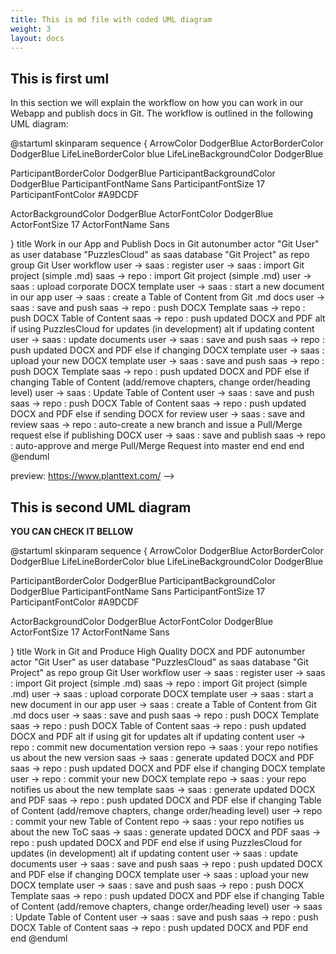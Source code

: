 ```yaml
---
title: This is md file with coded UML diagram
weight: 3
layout: docs
---
```


## This is first uml

In this section we will explain the workflow on how you can work in our Webapp and publish docs in Git. 
The workflow is outlined in the following UML diagram:


@startuml
skinparam sequence {
ArrowColor DodgerBlue
ActorBorderColor DodgerBlue
LifeLineBorderColor blue
LifeLineBackgroundColor DodgerBlue



ParticipantBorderColor DodgerBlue
ParticipantBackgroundColor DodgerBlue
ParticipantFontName Sans
ParticipantFontSize 17
ParticipantFontColor #A9DCDF

ActorBackgroundColor DodgerBlue
ActorFontColor DodgerBlue
ActorFontSize 17
ActorFontName Sans

}
title Work in our App and Publish Docs in Git
autonumber
actor "Git User" as user
database "PuzzlesCloud" as saas
database "Git Project" as repo
group Git User workflow
   user -> saas : register
   user -> saas : import Git project (simple .md)
   saas -> repo : import Git project (simple .md)
   user -> saas : upload corporate DOCX template
   user -> saas : start a new document in our app
   user -> saas : create a Table of Content from Git .md docs
   user -> saas : save and push
  saas -> repo : push DOCX Template
  saas -> repo : push DOCX Table of Content
  saas -> repo : push updated DOCX and PDF
  alt if using PuzzlesCloud for updates (in development)
   alt if updating content
   user -> saas : update documents
   user -> saas : save and push
   saas -> repo : push updated DOCX and PDF
   else if changing DOCX template
   user -> saas : upload your new DOCX template
   user -> saas : save and push
   saas -> repo : push DOCX Template
   saas -> repo : push updated DOCX and PDF
   else if changing Table of Content (add/remove chapters, change order/heading level)
   user -> saas : Update Table of Content
   user -> saas : save and push
   saas -> repo : push DOCX Table of Content
   saas -> repo : push updated DOCX and PDF
   else if sending DOCX for review
   user -> saas : save and review
   saas -> repo : auto-create a new branch and issue a Pull/Merge request
   else if publishing DOCX
   user -> saas : save and publish
   saas -> repo : auto-approve and merge Pull/Merge Request into master
   end
   end
end
@enduml

preview: https://www.planttext.com/
-->

## This is second UML diagram

**YOU CAN CHECK IT BELLOW**


@startuml
skinparam sequence {
ArrowColor DodgerBlue
ActorBorderColor DodgerBlue
LifeLineBorderColor blue
LifeLineBackgroundColor DodgerBlue

ParticipantBorderColor DodgerBlue
ParticipantBackgroundColor DodgerBlue
ParticipantFontName Sans
ParticipantFontSize 17
ParticipantFontColor #A9DCDF

ActorBackgroundColor DodgerBlue
ActorFontColor DodgerBlue
ActorFontSize 17
ActorFontName Sans

}
title Work in Git and Produce High Quality DOCX and PDF
autonumber
actor "Git User" as user
database "PuzzlesCloud" as saas
database "Git Project" as repo
group Git User workflow
user -> saas : register
user -> saas : import Git project (simple .md)
saas -> repo : import Git project (simple .md)
user -> saas : upload corporate DOCX template
user -> saas : start a new document in our app
user -> saas : create a Table of Content from Git .md docs
user -> saas : save and push
saas -> repo : push DOCX Template
saas -> repo : push DOCX Table of Content
saas -> repo : push updated DOCX and PDF
alt if using git for updates
alt if updating content
user -> repo : commit new documentation version
repo -> saas : your repo notifies us about the new version
saas -> saas : generate updated DOCX and PDF
saas -> repo : push updated DOCX and PDF
else if changing DOCX template
user -> repo : commit your new DOCX template
repo -> saas : your repo notifies us about the new template
saas -> saas : generate updated DOCX and PDF
saas -> repo : push updated DOCX and PDF
else if changing Table of Content (add/remove chapters, change order/heading level)
user -> repo : commit your new Table of Content
repo -> saas : your repo notifies us about the new ToC
saas -> saas : generate updated DOCX and PDF
saas -> repo : push updated DOCX and PDF
end
else if using PuzzlesCloud for updates (in development)
alt if updating content
user -> saas : update documents
user -> saas : save and push
saas -> repo : push updated DOCX and PDF
else if changing DOCX template
user -> saas : upload your new DOCX template
user -> saas : save and push
saas -> repo : push DOCX Template
saas -> repo : push updated DOCX and PDF
else if changing Table of Content (add/remove chapters, change order/heading level)
user -> saas : Update Table of Content
user -> saas : save and push
saas -> repo : push DOCX Table of Content
saas -> repo : push updated DOCX and PDF
end
end
@enduml




